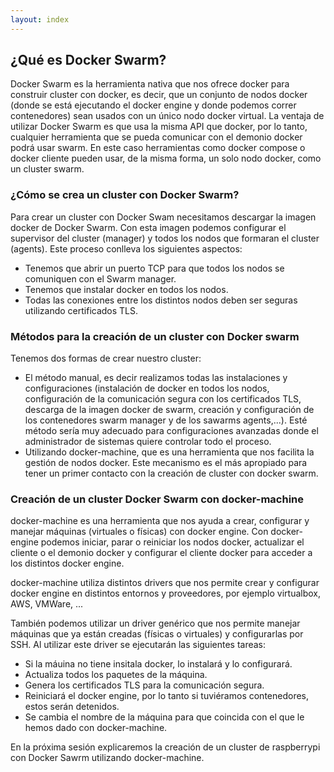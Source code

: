 ```yaml
---
layout: index
---
```


## ¿Qué es Docker Swarm?

Docker Swarm es la herramienta nativa que nos ofrece docker para construir cluster con docker, es decir, que un conjunto de nodos docker (donde se está ejecutando el docker engine y donde podemos correr contenedores) sean usados con un único nodo docker virtual. La ventaja de utilizar Docker Swarm es que usa la misma API que docker, por lo tanto, cualquier herramienta que se pueda comunicar con el demonio docker podrá usar swarm. En este caso herramientas como docker compose o docker cliente pueden usar, de la misma forma, un solo nodo docker, como un cluster swarm.

### ¿Cómo se crea un cluster con Docker Swarm?

Para crear un cluster con Docker Swam necesitamos descargar la imagen docker de Docker Swarm. Con esta imagen podemos configurar el supervisor del cluster (manager) y todos los nodos que formaran el cluster (agents). Este proceso conlleva los siguientes aspectos:

* Tenemos que abrir un puerto TCP para que todos los nodos se comuniquen con el Swarm manager.
* Tenemos que instalar docker en todos los nodos.
* Todas las conexiones entre los distintos nodos deben ser seguras utilizando certificados TLS.

### Métodos para la creación de un cluster con Docker swarm

Tenemos dos formas de crear nuestro cluster:

* El método manual, es decir realizamos todas las instalaciones y configuraciones (instalación de docker en todos los nodos, configuración de la comunicación segura con los certificados TLS, descarga de la imagen docker de swarm, creación y configuración de los contenedores swarm manager y de los sawarms agents,...). Esté método sería muy adecuado para configuraciones avanzadas donde el administrador de sistemas quiere controlar todo el proceso.
* Utilizando docker-machine, que es una herramienta que nos facilita la gestión de nodos docker. Este mecanismo es el más apropiado para tener un primer contacto con la creación de cluster con docker swarm.

### Creación de un cluster Docker Swarm con docker-machine

docker-machine es una herramienta que nos ayuda a crear, configurar y manejar máquinas (virtuales o físicas) con docker engine. Con docker-engine podemos iniciar, parar o reiniciar los nodos docker, actualizar el cliente o el demonio docker y configurar el cliente docker para acceder a los distintos docker engine.

docker-machine utiliza distintos drivers que nos permite crear y configurar docker engine en distintos entornos y proveedores, por ejemplo virtualbox, AWS, VMWare, ... 

También podemos utilizar un driver genérico que nos permite manejar máquinas que ya están creadas (físicas o virtuales) y configurarlas por SSH. Al utilizar este driver se ejecutarán las siguientes tareas:

* Si la máuina no tiene insitala docker, lo instalará y lo configurará.
* Actualiza todos los paquetes de la máquina.
* Genera los certificados TLS para la comunicación segura.
* Reiniciará el docker engine, por lo tanto si tuviéramos contenedores, estos serán detenidos.
* Se cambia el nombre de la máquina para que coincida con el que le hemos dado con docker-machine.

En la próxima sesión explicaremos la creación de un cluster de raspberrypi con Docker Sawrm utilizando docker-machine.